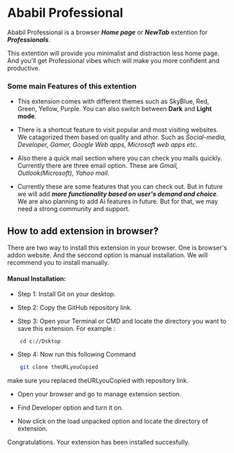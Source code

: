 
# Ababil Professional

Ababil Professional is a browser **_Home page_** or **_NewTab_** extention for **_Professionals_**.

This extention will provide you minimalist and distraction less home page. And you'll get Professional vibes which will make you more confident and productive.

### Some main Features of this extention

- This extension comes with different themes such as SkyBlue, Red, Green, Yellow, Purple. You can also switch between **Dark** and **Light mode**.

- There is a shortcut feature to visit popular and most visiting websites. We catagorized them based on quality and athor. Such as _*Social-media, Developer, Gamer, Google Web apps, Microsoft web apps etc.*_

- Also there a quick mail section where you can check you mails quickly. Currently there are three email option. These are _Gmail, Outlook(Microsoft), Yahoo mail._

- Currently these are some features that you can check out. But in future we will add _**more functionality based on user's demand and choice**_. 
We are also planning to add Ai features in future. But for that, we may need a strong community and support.


## How to add extension in browser?

There are two way to install this extension in your browser. One is browser's addon website. And the seccond option is manual installation. We will recommend you to install manually.

#### Manual Installation:

- Step 1: Install Git on your desktop.

- Step 2: Copy the GitHub repository link.

- Step 3: Open your Terminal or CMD and locate the directory you want to save this extension. For example : 
```
    cd c://Dsktop
```

- Step 4: Now run this following Command
```bash
    git clone theURLyouCopied
```
make sure you replaced theURLyouCopied with repository link.

- Open your browser and go to manage extension section.

- Find Developer option and turn it on.

- Now click on the load unpacked option and locate the directory of extension.

Congratulations. Your extension has been installed succesfully.
